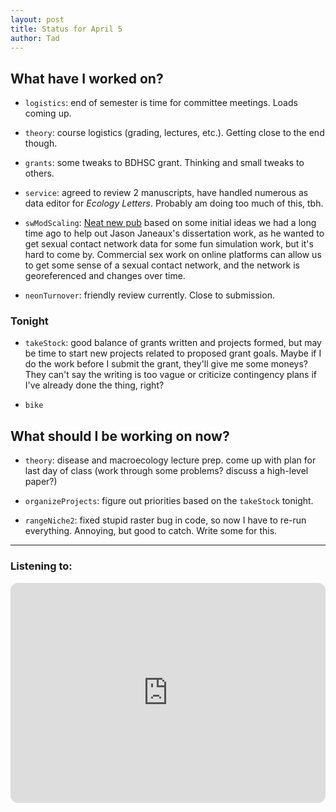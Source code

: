 ```yaml
---
layout: post 
title: Status for April 5 
author: Tad
---
```


## What have I worked on?

* `logistics`: end of semester is time for committee meetings. Loads coming up. 

* `theory`: course logistics (grading, lectures, etc.). Getting close to the end though. 

* `grants`: some tweaks to BDHSC grant. Thinking and small tweaks to others. 

* `service`: agreed to review 2 manuscripts, have handled numerous as data editor for _Ecology Letters_. Probably am doing too much of this, tbh.

* `swModScaling`: [Neat new pub](https://link.springer.com/article/10.1007/s13278-023-01071-2) based on some initial ideas we had a long time ago to help out Jason Janeaux's dissertation work, as he wanted to get sexual contact network data for some fun simulation work, but it's hard to come by. Commercial sex work on online platforms can allow us to get some sense of a sexual contact network, and the network is georeferenced and changes over time. 

* `neonTurnover`: friendly review currently. Close to submission. 



### Tonight

* `takeStock`: good balance of grants written and projects formed, but may be time to start new projects related to proposed grant goals. Maybe if I do the work before I submit the grant, they'll give me some moneys? They can't say the writing is too vague or criticize contingency plans if I've already done the thing, right? 

* `bike` 



## What should I be working on now?

* `theory`: disease and macroecology lecture prep. come up with plan for last day of class (work through some problems? discuss a high-level paper?)

* `organizeProjects`: figure out priorities based on the `takeStock` tonight. 

* `rangeNiche2`: fixed stupid raster bug in code, so now I have to re-run everything. Annoying, but good to catch. Write some for this. 






--- 

### Listening to:

<iframe style="border-radius:12px" src="https://open.spotify.com/embed/track/4b9SVTfCfMlH3o8amWk3dG?utm_source=generator" width="100%" height="352" frameBorder="0" allowfullscreen="" allow="autoplay; clipboard-write; encrypted-media; fullscreen; picture-in-picture" loading="lazy"></iframe>


<i class='fa fa-code' style='color:pink'></i>